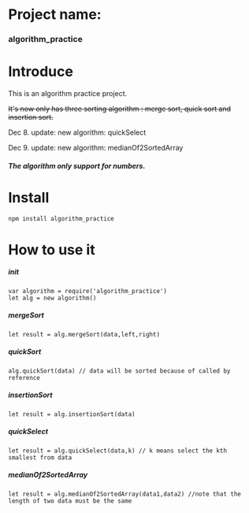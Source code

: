 # Project name: 
### algorithm_practice
 
# Introduce 

This is an algorithm practice project.


~~It's now only has three sorting algorithm : merge sort, quick sort and insertion sort.~~

Dec 8. update:
new algorithm: quickSelect

Dec 9. update:
new algorithm: medianOf2SortedArray


##### The algorithm only support for numbers. 

# Install

 	npm install algorithm_practice

# How to use it

##### init

	var algorithm = require('algorithm_practice')
	let alg = new algorithm()

##### mergeSort

	let result = alg.mergeSort(data,left,right)

##### quickSort

	alg.quickSort(data) // data will be sorted because of called by reference

##### insertionSort

	let result = alg.insertionSort(data)

##### quickSelect

	let result = alg.quickSelect(data,k) // k means select the kth smallest from data
	
##### medianOf2SortedArray

	let result = alg.medianOf2SortedArray(data1,data2) //note that the length of two data must be the same
